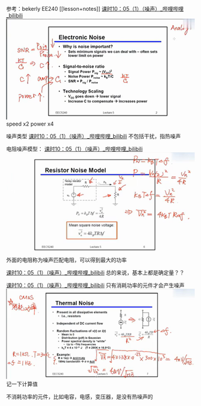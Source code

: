 参考：bekerly EE240 [[lesson+notes]]
[课时10：05（1）（噪声）\_哔哩哔哩\_bilibili](https://www.bilibili.com/video/BV1h741137K1?t=243.5&p=10)
![](https://raw.githubusercontent.com/acdefg/cdn/main/obsidian/20230428105815.png)
speed x2  power x4

噪声类型
[课时10：05（1）（噪声）\_哔哩哔哩\_bilibili](https://www.bilibili.com/video/BV1h741137K1?t=357.1&p=10)
不包括干扰，指热噪声

电阻噪声模型：
[课时10：05（1）（噪声）\_哔哩哔哩\_bilibili](https://www.bilibili.com/video/BV1h741137K1?t=639.9&p=10) 
![](https://raw.githubusercontent.com/acdefg/cdn/main/obsidian/20230428112039.png)
外面的电阻称为噪声匹配电阻，可以得到最大的功率

[课时10：05（1）（噪声）\_哔哩哔哩\_bilibili](https://www.bilibili.com/video/BV1h741137K1?t=932.5&p=10)
总的来说，基本上都是确定量？？

[课时10：05（1）（噪声）\_哔哩哔哩\_bilibili](https://www.bilibili.com/video/BV1h741137K1?t=1034.5&p=10)
只有消耗功率的元件才会产生噪声
![](https://raw.githubusercontent.com/acdefg/cdn/main/obsidian/20230428112748.png)
记一下计算值

不消耗功率的元件，比如电容，电感，变压器，是没有热噪声的


